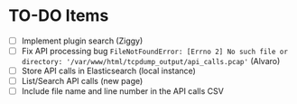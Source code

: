 # TO-DO Items

- [ ] Implement plugin search (Ziggy)
- [ ] Fix API processing bug `FileNotFoundError: [Errno 2] No such file or directory: '/var/www/html/tcpdump_output/api_calls.pcap'` (Alvaro)
- [ ] Store API calls in Elasticsearch (local instance)
- [ ] List/Search API calls (new page)
- [ ] Include file name and line number in the API calls CSV
